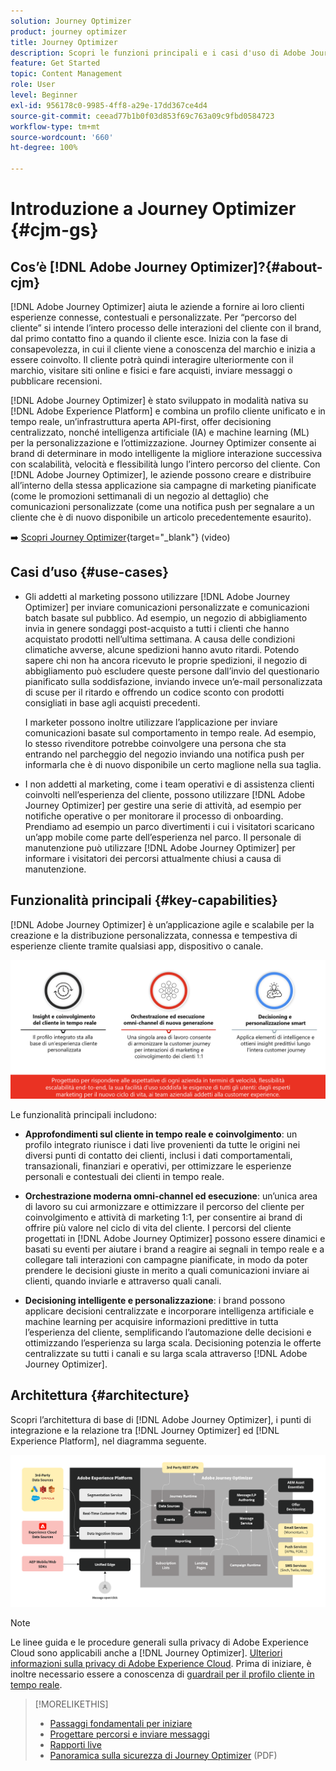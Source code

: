 ```yaml
---
solution: Journey Optimizer
product: journey optimizer
title: Journey Optimizer
description: Scopri le funzioni principali e i casi d'uso di Adobe Journey Optimizer
feature: Get Started
topic: Content Management
role: User
level: Beginner
exl-id: 956178c0-9985-4ff8-a29e-17dd367ce4d4
source-git-commit: ceead77b1b0f03d853f69c763a09c9fbd0584723
workflow-type: tm+mt
source-wordcount: '660'
ht-degree: 100%

---
```


# Introduzione a Journey Optimizer {#cjm-gs}

## Cos’è [!DNL Adobe Journey Optimizer]?{#about-cjm}

[!DNL Adobe Journey Optimizer] aiuta le aziende a fornire ai loro clienti esperienze connesse, contestuali e personalizzate. Per “percorso del cliente” si intende l’intero processo delle interazioni del cliente con il brand, dal primo contatto fino a quando il cliente esce. Inizia con la fase di consapevolezza, in cui il cliente viene a conoscenza del marchio e inizia a essere coinvolto. Il cliente potrà quindi interagire ulteriormente con il marchio, visitare siti online e fisici e fare acquisti, inviare messaggi o pubblicare recensioni.

[!DNL Adobe Journey Optimizer] è stato sviluppato in modalità nativa su [!DNL Adobe Experience Platform] e combina un profilo cliente unificato e in tempo reale, un’infrastruttura aperta API-first, offer decisioning centralizzato, nonché intelligenza artificiale (IA) e machine learning (ML) per la personalizzazione e l’ottimizzazione. Journey Optimizer consente ai brand di determinare in modo intelligente la migliore interazione successiva con scalabilità, velocità e flessibilità lungo l’intero percorso del cliente. Con [!DNL Adobe Journey Optimizer], le aziende possono creare e distribuire all’interno della stessa applicazione sia campagne di marketing pianificate (come le promozioni settimanali di un negozio al dettaglio) che comunicazioni personalizzate (come una notifica push per segnalare a un cliente che è di nuovo disponibile un articolo precedentemente esaurito).

➡️ [Scopri Journey Optimizer](https://experienceleague.adobe.com/docs/journey-optimizer-learn/tutorials/introduction-to-journey-optimizer/introduction.html?lang=it){target="_blank"} (video)


## Casi d’uso {#use-cases}

* Gli addetti al marketing possono utilizzare [!DNL Adobe Journey Optimizer] per inviare comunicazioni personalizzate e comunicazioni batch basate sul pubblico. Ad esempio, un negozio di abbigliamento invia in genere sondaggi post-acquisto a tutti i clienti che hanno acquistato prodotti nell’ultima settimana. A causa delle condizioni climatiche avverse, alcune spedizioni hanno avuto ritardi. Potendo sapere chi non ha ancora ricevuto le proprie spedizioni, il negozio di abbigliamento può escludere queste persone dall’invio del questionario pianificato sulla soddisfazione, inviando invece un’e-mail personalizzata di scuse per il ritardo e offrendo un codice sconto con prodotti consigliati in base agli acquisti precedenti.

  I marketer possono inoltre utilizzare l’applicazione per inviare comunicazioni basate sul comportamento in tempo reale. Ad esempio, lo stesso rivenditore potrebbe coinvolgere una persona che sta entrando nel parcheggio del negozio inviando una notifica push per informarla che è di nuovo disponibile un certo maglione nella sua taglia.

* I non addetti al marketing, come i team operativi e di assistenza clienti coinvolti nell’esperienza del cliente, possono utilizzare [!DNL Adobe Journey Optimizer] per gestire una serie di attività, ad esempio per notifiche operative o per monitorare il processo di onboarding. Prendiamo ad esempio un parco divertimenti i cui i visitatori scaricano un’app mobile come parte dell’esperienza nel parco. Il personale di manutenzione può utilizzare [!DNL Adobe Journey Optimizer] per informare i visitatori dei percorsi attualmente chiusi a causa di manutenzione.

## Funzionalità principali {#key-capabilities}

[!DNL Adobe Journey Optimizer] è un’applicazione agile e scalabile per la creazione e la distribuzione personalizzata, connessa e tempestiva di esperienze cliente tramite qualsiasi app, dispositivo o canale.

![](assets/ajo-capabilities.png)

Le funzionalità principali includono:

* **Approfondimenti sul cliente in tempo reale e coinvolgimento**: un profilo integrato riunisce i dati live provenienti da tutte le origini nei diversi punti di contatto dei clienti, inclusi i dati comportamentali, transazionali, finanziari e operativi, per ottimizzare le esperienze personali e contestuali dei clienti in tempo reale.

* **Orchestrazione moderna omni-channel ed esecuzione**: un’unica area di lavoro su cui armonizzare e ottimizzare il percorso del cliente per coinvolgimento e attività di marketing 1:1, per consentire ai brand di offrire più valore nel ciclo di vita del cliente. I percorsi del cliente progettati in [!DNL Adobe Journey Optimizer] possono essere dinamici e basati su eventi per aiutare i brand a reagire ai segnali in tempo reale e a collegare tali interazioni con campagne pianificate, in modo da poter prendere le decisioni giuste in merito a quali comunicazioni inviare ai clienti, quando inviarle e attraverso quali canali.

* **Decisioning intelligente e personalizzazione**: i brand possono applicare decisioni centralizzate e incorporare intelligenza artificiale e machine learning per acquisire informazioni predittive in tutta l’esperienza del cliente, semplificando l’automazione delle decisioni e ottimizzando l’esperienza su larga scala. Decisioning potenzia le offerte centralizzate su tutti i canali e su larga scala attraverso [!DNL Adobe Journey Optimizer].

## Architettura {#architecture}

Scopri l’architettura di base di [!DNL Adobe Journey Optimizer], i punti di integrazione e la relazione tra [!DNL Journey Optimizer] ed [!DNL Experience Platform], nel diagramma seguente.

![](assets/ajo-architecture.png)


>[!NOTE]
>
> Le linee guida e le procedure generali sulla privacy di Adobe Experience Cloud sono applicabili anche a [!DNL Journey Optimizer]. [Ulteriori informazioni sulla privacy di Adobe Experience Cloud](https://www.adobe.com/it/privacy/experience-cloud.html).
> Prima di iniziare, è inoltre necessario essere a conoscenza di [guardrail per il profilo cliente in tempo reale](https://experienceleague.adobe.com/docs/experience-platform/profile/guardrails.html?lang=it).


>[!MORELIKETHIS]
>
>* [Passaggi fondamentali per iniziare](quick-start.md)
>* [Progettare percorsi e inviare messaggi](../building-journeys/journey-gs.md)
>* [Rapporti live](../reports/live-report.md)
>* [Panoramica sulla sicurezza di Journey Optimizer](https://www.adobe.com/content/dam/cc/en/security/pdfs/AJO_SecurityOverview.pdf) (PDF)
